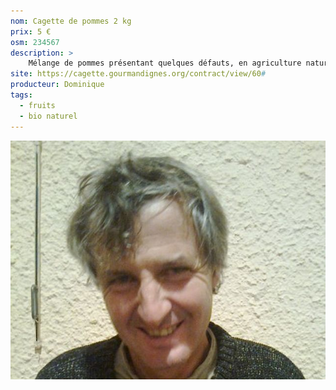 ```yaml
---
nom: Cagette de pommes 2 kg
prix: 5 €
osm: 234567
description: >
    Mélange de pommes présentant quelques défauts, en agriculture naturelle
site: https://cagette.gourmandignes.org/contract/view/60#
producteur: Dominique
tags: 
  - fruits
  - bio naturel
---
```


![texte alternatif](./media/dominique.jpg)
